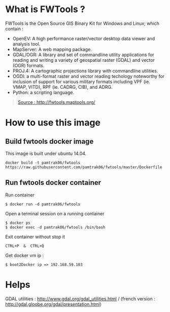 # What is FWTools ?

FWTools is the Open Source GIS Binary Kit for Windows and Linux; which contain :
- OpenEV: A high performance raster/vector desktop data viewer and analysis tool.
- MapServer: A web mapping package.
- GDAL/OGR: A library and set of commandline utility applications for reading and writing a variety of geospatial raster (GDAL) and vector (OGR) formats.
- PROJ.4: A cartographic projections library with commandline utilities.
- OGDI: a multi-format raster and vector reading techology noteworthy for inclusion of support for various military formats including VPF (ie. VMAP, VITD), RPF (ie. CADRG, CIB), and ADRG.
- Python: a scripting language.

> [Source : http://fwtools.maptools.org/ ](http://fwtools.maptools.org/)

# How to use this image

## Build fwtools docker image

This image is built under ubuntu 14.04.
```
docker build -t pamtrak06/fwtools https://raw.githubusercontent.com/pamtrak06/fwtools/master/Dockerfile
```

## Run fwtools docker container

Run container
```
$ docker run -d pamtrak06/fwtools
```

Open a terminal session on a running container
```
$ docker ps
$ docker exec -d pamtrak06/fwtools /bin/bash
```

Exit container without stop it
```
CTRL+P  &  CTRL+Q
```

Get docker vm ip : 
```
$ boot2Docker ip => 192.168.59.103
```

# Helps
GDAL utilities : http://www.gdal.org/gdal_utilities.html / (french version : http://gdal.gloobe.org/gdal/presentation.html)

